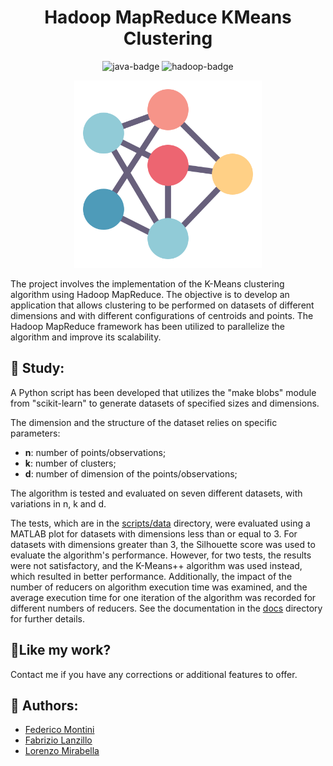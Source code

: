 <h1 align="center" id="title">Hadoop MapReduce KMeans Clustering</h1>

<p align="center">
 <img src="https://img.shields.io/badge/Java-11-007396.svg?style=flat&logo=java&logoColor=white" alt="java-badge">
  <img src="https://img.shields.io/badge/Hadoop-3.3.1-FE7A16.svg?style=flat&logo=apache-hadoop&logoColor=white" alt="hadoop-badge">
</p>


<p align="center">
    <img src="scripts/kmeans.png" alt="KMeans" width="300" height="300">
</p>


<p id="description">The project involves the implementation of the K-Means clustering algorithm using Hadoop MapReduce. The objective is to develop an application that allows clustering to be performed on datasets of different dimensions and with different configurations of centroids and points.
 The Hadoop MapReduce framework has been utilized to parallelize the algorithm and improve its scalability.
</p>
  
<h2>🧐 Study:</h2>

A Python script has been developed that utilizes the "make blobs" module from "scikit-learn" to generate datasets of specified sizes and dimensions. 

The dimension and the structure of the dataset relies on specific parameters: 
- **n**: number of points/observations;
- **k**: number of clusters;
- **d**: number of dimension of the points/observations;

The algorithm is tested and evaluated on seven different datasets, with variations in n, k and d.  

The tests, which are in the <a href="https://github.com/FedericoMontini98/Hadoop_K-means/scripts/data">scripts/data</a> directory,  were evaluated using a MATLAB plot for datasets with dimensions less than or equal to 3. For datasets with dimensions greater than 3, the Silhouette score was used to evaluate the algorithm's performance. However, for two tests, the results were not satisfactory, and the K-Means++ algorithm was used instead, which resulted in better performance. Additionally, the impact of the number of reducers on algorithm execution time was examined, and the average execution time for one iteration of the algorithm was recorded for different numbers of reducers. See the documentation in the <a href="https://github.com/FedericoMontini98/Hadoop_K-means/docs/">docs</a> directory for further details.


<h2>💖Like my work?</h2>

Contact me if you have any corrections or additional features to offer.

<h2>👥 Authors:</h2>
<ul>
<li><a href="https://github.com/FedericoMontini98">Federico Montini</a></li>
  <li><a href="https://github.com/FabrizioLanzillo">Fabrizio Lanzillo</a></li>
  <li><a href="https://github.com/mirawara">Lorenzo Mirabella</a></li>
</ul>

